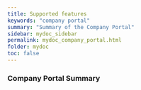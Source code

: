 ```yaml
---
title: Supported features
keywords: "company portal"
summary: "Summary of the Company Portal"
sidebar: mydoc_sidebar
permalink: mydoc_company_portal.html
folder: mydoc
toc: false
---
```


### Company Portal Summary
